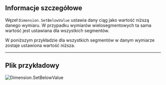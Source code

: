 ## Informacje szczegółowe
Węzeł `Dimension.SetBelowValue` ustawia dany ciąg jako wartość niższą danego wymiaru. W przypadku wymiarów wielosegmentowych ta sama wartość jest ustawiana dla wszystkich segmentów.

W poniższym przykładzie dla wszystkich segmentów w danym wymiarze zostaje ustawiona wartość niższa.
___
## Plik przykładowy

![Dimension.SetBelowValue](./Revit.Elements.Dimension.SetBelowValue_img.jpg)
